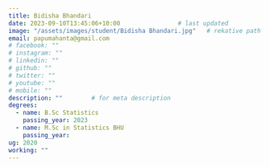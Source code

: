 ```yaml
---
title: Bidisha Bhandari                
date: 2023-09-10T13:45:06+10:00                # last updated
image: "/assets/images/student/Bidisha Bhandari.jpg"   # rekative path 
email: papumahanta@gmail.com
# facebook: ""        
# instagram: ""
# linkedin: ""     
# github: ""              
# twitter: ""
# youtube: ""
# mobile: ""    
description: ""        # for meta description
degrees:
  - name: B.Sc Statistics            
    passing_year: 2023
  - name: M.Sc in Statistics BHU
    passing_year:  
ug: 2020    
working: ""
---
```






